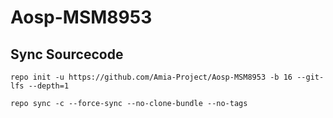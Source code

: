 # Aosp-MSM8953

Sync Sourcecode
------------


```shell
repo init -u https://github.com/Amia-Project/Aosp-MSM8953 -b 16 --git-lfs --depth=1
```


```shell
repo sync -c --force-sync --no-clone-bundle --no-tags
```